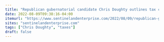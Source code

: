 ```yaml
---
title: "Republican gubernatorial candidate Chris Doughty outlines tax cut agenda"
date: 2022-08-09T09:38:16-04:00
itemurl: "https://www.sentinelandenterprise.com/2022/08/09/republican-gubernatorial-candidate-chris-doughty-outlines-tax-cut-agenda/"
sites: "sentinelandenterprise.com"
tags: ["Chris Doughty", "taxes"]
draft: false
---
```



